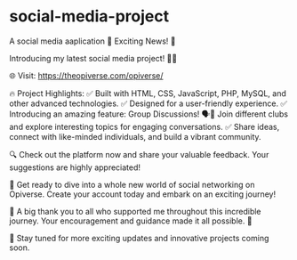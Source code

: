 # social-media-project
A social media aaplication
📣 Exciting News! 🎉

Introducing my latest social media project! 🚀🌟

🌐 Visit: https://theopiverse.com/opiverse/

🔥 Project Highlights:
✅ Built with HTML, CSS, JavaScript, PHP, MySQL, and other advanced technologies.
✅ Designed for a user-friendly experience.
✅ Introducing an amazing feature: Group Discussions! 🗣️💬 Join different clubs and explore interesting topics for engaging conversations.
✅ Share ideas, connect with like-minded individuals, and build a vibrant community.

🔍 Check out the platform now and share your valuable feedback. Your suggestions are highly appreciated!

💫 Get ready to dive into a whole new world of social networking on Opiverse. Create your account today and embark on an exciting journey!

🙌 A big thank you to all who supported me throughout this incredible journey. Your encouragement and guidance made it all possible. 🌟

📢 Stay tuned for more exciting updates and innovative projects coming soon.
